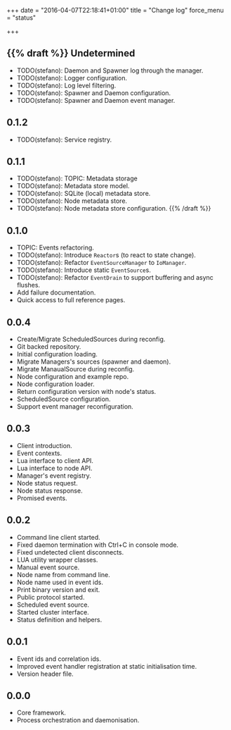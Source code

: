 +++
date = "2016-04-07T22:18:41+01:00"
title = "Change log"
force_menu = "status"

+++

{{% draft %}}
Undetermined
------------
- TODO(stefano): Daemon and Spawner log through the manager.
- TODO(stefano): Logger configuration.
- TODO(stefano): Log level filtering.
- TODO(stefano): Spawner and Daemon configuration.
- TODO(stefano): Spawner and Daemon event manager.

0.1.2
-----
- TODO(stefano): Service registry.

0.1.1
-----
- TODO(stefano): TOPIC: Metadata storage
- TODO(stefano): Metadata store model.
- TODO(stefano): SQLite (local) metadata store.
- TODO(stefano): Node metadata store.
- TODO(stefano): Node metadata store configuration.
{{% /draft %}}

0.1.0
-----
- TOPIC: Events refactoring.
- TODO(stefano): Introduce `Reactor`s (to react to state change).
- TODO(stefano): Refactor `EventSourceManager` to `IoManager`.
- TODO(stefano): Introduce static `EventSource`s.
- TODO(stefano): Refactor `EventDrain` to support buffering and async flushes.
- Add failure documentation.
- Quick access to full reference pages.

0.0.4
-----
- Create/Migrate ScheduledSources during reconfig.
- Git backed repository.
- Initial configuration loading.
- Migrate Managers's sources (spawner and daemon).
- Migrate ManaualSource during reconfig.
- Node configuration and example repo.
- Node configuration loader.
- Return configuration version with node's status.
- ScheduledSource configuration.
- Support event manager reconfiguration.

0.0.3
-----
- Client introduction.
- Event contexts.
- Lua interface to client API.
- Lua interface to node API.
- Manager's event registry.
- Node status request.
- Node status response.
- Promised events.

0.0.2
-----
- Command line client started.
- Fixed daemon termination with Ctrl+C in console mode.
- Fixed undetected client disconnects.
- LUA utility wrapper classes.
- Manual event source.
- Node name from command line.
- Node name used in event ids.
- Print binary version and exit.
- Public protocol started.
- Scheduled event source.
- Started cluster interface.
- Status definition and helpers.

0.0.1
-----
- Event ids and correlation ids.
- Improved event handler registration at static initialisation time.
- Version header file.

0.0.0
-----
- Core framework.
- Process orchestration and daemonisation.
